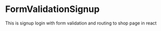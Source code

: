 # FormValidationSignup
This is signup login with form validation and routing to shop page in react 
